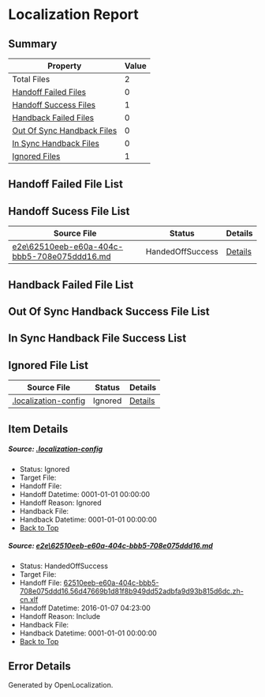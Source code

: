 # <a name='report-top'></a> Localization Report

## Summary
 Property | Value 
 -------- | ----- 
 Total Files | 2
[ Handoff Failed Files ](#handoff-failed-list)| 0
[ Handoff Success Files ](#handoff-success-list)| 1
[ Handback Failed Files ](#handback-failed-list)| 0
[ Out Of Sync Handback Files ](#outofsync-handback-success-list)| 0
[ In Sync Handback Files ](#insync-handback-success-list)| 0
[ Ignored Files ](#ignored-list)| 1

## <a name='handoff-failed-list'></a> Handoff Failed File List

## <a name='handoff-success-list'></a> Handoff Sucess File List
 Source File | Status | Details 
 ----------- | ------ | ------- 
 [e2e\62510eeb-e60a-404c-bbb5-708e075ddd16.md](https://github.com/OpenLocalizationTest/oltest/blob/37fde01d9af22448076411aca68fc936c666b29e/e2e/62510eeb-e60a-404c-bbb5-708e075ddd16.md) | HandedOffSuccess | [Details](#136dba955e6cf9cd8dfda53d6fbb6cdb5c916e521)

## <a name='handback-failed-list'></a> Handback Failed File List

## <a name='outofsync-handback-success-list'></a> Out Of Sync Handback Success File List

## <a name='insync-handback-success-list'></a> In Sync Handback File Success List

## <a name='ignored-list'></a> Ignored File List
 Source File | Status | Details 
 ----------- | ------ | ------- 
 [.localization-config](https://github.com/OpenLocalizationTest/oltest/blob/460e03f828b4fd6bdfecfb71bbf79a1d8978117b/.localization-config) | Ignored | [Details](#e4725be8631cbe979bbe0fa8b97cd75f1fd41d4d0)

## Item Details
##### <a name='e4725be8631cbe979bbe0fa8b97cd75f1fd41d4d0'></a> Source: [.localization-config](https://github.com/OpenLocalizationTest/oltest/blob/460e03f828b4fd6bdfecfb71bbf79a1d8978117b/.localization-config)
* Status: Ignored
* Target File: 
* Handoff File: 
* Handoff Datetime: 0001-01-01 00:00:00
* Handoff Reason: Ignored
* Handback File: 
* Handback Datetime: 0001-01-01 00:00:00
* [Back to Top](#report-top)

##### <a name='136dba955e6cf9cd8dfda53d6fbb6cdb5c916e521'></a> Source: [e2e\62510eeb-e60a-404c-bbb5-708e075ddd16.md](https://github.com/OpenLocalizationTest/oltest/blob/37fde01d9af22448076411aca68fc936c666b29e/e2e/62510eeb-e60a-404c-bbb5-708e075ddd16.md)
* Status: HandedOffSuccess
* Target File: 
* Handoff File: [62510eeb-e60a-404c-bbb5-708e075ddd16.56d47669b1d81f8b949dd52adbfa9d93b815d6dc.zh-cn.xlf](https://github.com/OpenLocalizationTestOrg/olhandoff/blob/345186b3a015932f3171a4f2a63affad99fdc921/ol-handoff/OpenLocalizationTestOrg/oltest.zh-cn/yufeih/62510eeb-e60a-404c-bbb5-708e075ddd16.56d47669b1d81f8b949dd52adbfa9d93b815d6dc.zh-cn.xlf)
* Handoff Datetime: 2016-01-07 04:23:00
* Handoff Reason: Include
* Handback File: 
* Handback Datetime: 0001-01-01 00:00:00
* [Back to Top](#report-top)


## Error Details

Generated by OpenLocalization.
